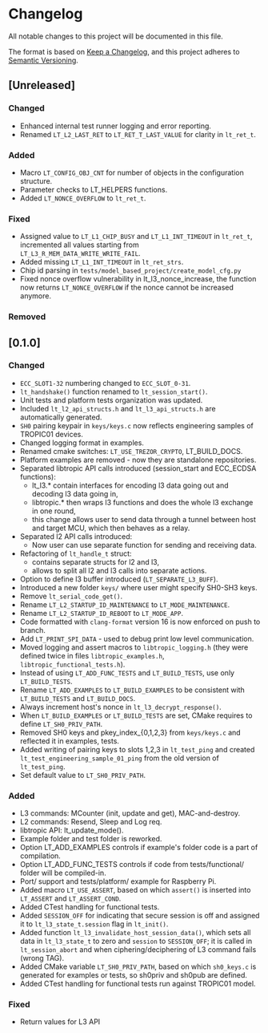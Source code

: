 # Changelog

All notable changes to this project will be documented in this file.

The format is based on [Keep a Changelog](https://keepachangelog.com/en/1.1.0/),
and this project adheres to [Semantic Versioning](https://semver.org/spec/v2.0.0.html).

## [Unreleased]

### Changed
- Enhanced internal test runner logging and error reporting.
- Renamed `LT_L2_LAST_RET` to `LT_RET_T_LAST_VALUE` for clarity in `lt_ret_t`.

### Added
- Macro `LT_CONFIG_OBJ_CNT` for number of objects in the configuration structure.
- Parameter checks to LT_HELPERS functions.
- Added `LT_NONCE_OVERFLOW` to `lt_ret_t`.

### Fixed
- Assigned value to `LT_L1_CHIP_BUSY` and `LT_L1_INT_TIMEOUT` in `lt_ret_t`, incremented all values starting from `LT_L3_R_MEM_DATA_WRITE_WRITE_FAIL`.
- Added missing `LT_L1_INT_TIMEOUT` in `lt_ret_strs`.
- Chip id parsing in `tests/model_based_project/create_model_cfg.py`
- Fixed nonce overflow vulnerability in lt_l3_nonce_increase, the function now returns `LT_NONCE_OVERFLOW` if the nonce cannot be increased anymore.

### Removed

## [0.1.0]

### Changed

- `ECC_SLOT1-32` numbering changed to `ECC_SLOT_0-31`.
- `lt_handshake()` function renamed to `lt_session_start()`.
- Unit tests and platform tests organization was updated.
- Included `lt_l2_api_structs.h` and `lt_l3_api_structs.h` are automatically generated.
- `SH0` pairing keypair in `keys/keys.c` now reflects engineering samples of TROPIC01 devices.
- Changed logging format in examples.
- Renamed cmake switches: `LT_USE_TREZOR_CRYPTO`, LT_BUILD_DOCS.
- Platform examples are removed - now they are standalone repositories.
- Separated libtropic API calls introduced (session_start and ECC_ECDSA functions):
  - lt_l3.* contain interfaces for encoding l3 data going out and decoding l3 data going in,
  - libtropic.* then wraps l3 functions and does the whole l3 exchange in one round,
  - this change allows user to send data through a tunnel between host and target MCU,
    which then behaves as a relay.
- Separated l2 API calls introduced:
  - Now user can use separate function for sending and receiving data.
- Refactoring of `lt_handle_t` struct:
  - contains separate structs for l2 and l3,
  - allows to split all l2 and l3 calls into separate actions.
- Option to define l3 buffer introduced (`LT_SEPARATE_L3_BUFF`).
- Introduced a new folder `keys/` where user might specify SH0-SH3 keys.
- Remove `lt_serial_code_get()`.
- Rename `LT_L2_STARTUP_ID_MAINTENANCE` to `LT_MODE_MAINTENANCE`.
- Rename `LT_L2_STARTUP_ID_REBOOT` to `LT_MODE_APP`.
- Code formatted with `clang-format` version 16 is now enforced on push to branch.
- Add `LT_PRINT_SPI_DATA` - used to debug print low level communication.
- Moved logging and assert macros to `libtropic_logging.h` (they were defined twice in
files `libtropic_examples.h`, `libtropic_functional_tests.h`).
- Instead of using `LT_ADD_FUNC_TESTS` and `LT_BUILD_TESTS`, use only `LT_BUILD_TESTS`.
- Rename `LT_ADD_EXAMPLES` to `LT_BUILD_EXAMPLES` to be consistent with `LT_BUILD_TESTS`
  and `LT_BUILD_DOCS`.
- Always increment host's nonce in `lt_l3_decrypt_response()`.
- When `LT_BUILD_EXAMPLES` or `LT_BUILD_TESTS` are set, CMake requires to define `LT_SH0_PRIV_PATH`.
- Removed SH0 keys and pkey_index_{0,1,2,3} from `keys/keys.c` and reflected it in examples, tests.
- Added writing of pairing keys to slots 1,2,3 in `lt_test_ping` and created `lt_test_engineering_sample_01_ping` from the old version of `lt_test_ping`.
- Set default value to `LT_SH0_PRIV_PATH`.

### Added

- L3 commands: MCounter (init, update and get), MAC-and-destroy.
- L2 commands: Resend, Sleep and Log req.
- libtropic API: lt_update_mode().
- Example folder and test folder is reworked.
- Option LT_ADD_EXAMPLES controls if example's folder code is a part of compilation.
- Option LT_ADD_FUNC_TESTS controls if code from tests/functional/ folder will be compiled-in.
- Port/ support and tests/platform/ example for Raspberry Pi.
- Added macro `LT_USE_ASSERT`, based on which `assert()` is inserted into `LT_ASSERT` and `LT_ASSERT_COND`.
- Added CTest handling for functional tests.
- Added `SESSION_OFF` for indicating that secure session is off and assigned it to `lt_l3_state_t.session` flag in `lt_init()`.
- Added function `lt_l3_invalidate_host_session_data()`, which sets all data in `lt_l3_state_t` to zero and `session` to `SESSION_OFF`; it is called in `lt_session_abort` and when ciphering/deciphering of L3 command fails (wrong TAG).
- Added CMake variable `LT_SH0_PRIV_PATH`, based on which `sh0_keys.c` is generated for examples or tests, so sh0priv and sh0pub are defined.
- Added CTest handling for functional tests run against TROPIC01 model.

### Fixed

- Return values for L3 API
